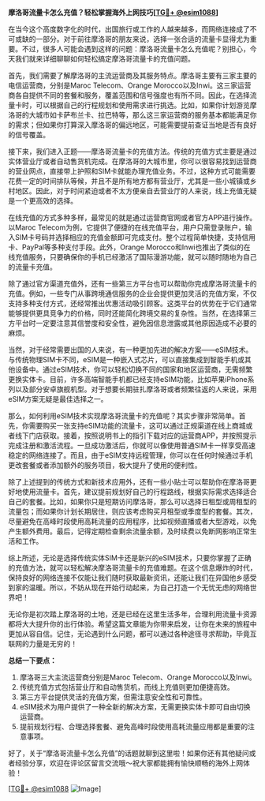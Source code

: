 **摩洛哥流量卡怎么充值？轻松掌握海外上网技巧[[TG💪+ @esim1088](https://t.me/s/esim1088)]**

在当今这个高度数字化的时代，出国旅行或工作的人越来越多，而网络连接成了不可或缺的一部分。对于前往摩洛哥的朋友来说，选择一张合适的流量卡显得尤为重要。不过，很多人可能会遇到这样的问题：摩洛哥流量卡怎么充值呢？别担心，今天我们就来详细聊聊如何轻松搞定摩洛哥流量卡的充值问题。

首先，我们需要了解摩洛哥的主流运营商及其服务特点。摩洛哥主要有三家主要的电信运营商，分别是Maroc Telecom、Orange Morocco以及Inwi。这三家运营商各自提供不同的套餐和服务，覆盖范围和信号强度也有所不同。因此，在选择流量卡时，可以根据自己的行程规划和使用需求进行挑选。比如，如果你计划游览摩洛哥的大城市如卡萨布兰卡、拉巴特等，那么这三家运营商的服务基本都能满足你的需求；但如果你打算深入摩洛哥的偏远地区，可能需要提前查证当地是否有良好的信号覆盖。

接下来，我们进入正题——摩洛哥流量卡的充值方法。传统的充值方式主要是通过实体营业厅或者自动售货机完成。在摩洛哥的大城市里，你可以很容易找到运营商的营业网点，直接带上护照和SIM卡就能办理充值业务。不过，这种方式可能需要花费一定的时间排队等候，并且不是所有地方都有营业厅，尤其是一些小城镇或乡村地区。因此，对于时间紧迫或者不太方便亲自去营业厅的人来说，线上充值无疑是一个更高效的选择。

在线充值的方式多种多样，最常见的就是通过运营商官网或者官方APP进行操作。以Maroc Telecom为例，它提供了便捷的在线充值平台，用户只需登录账户，输入SIM卡号码并选择相应的充值金额即可完成支付。整个过程简单快捷，支持信用卡、PayPal等多种支付手段。此外，Orange Morocco和Inwi也推出了类似的在线充值服务，只要确保你的手机已经激活了国际漫游功能，就可以随时随地为自己的流量卡充值。

除了通过官方渠道充值外，还有一些第三方平台也可以帮助你完成摩洛哥流量卡的充值。例如，一些专门从事跨境通信服务的企业会提供更加灵活的充值方案，不仅支持多种支付方式，还经常推出优惠活动吸引顾客。这类平台的优势在于它们通常能够提供更具竞争力的价格，同时还能简化跨境交易的复杂性。当然，在选择第三方平台时一定要注意其信誉度和安全性，避免因信息泄露或其他原因造成不必要的麻烦。

当然，对于经常需要出国的人来说，有一种更加先进的解决方案——eSIM技术。与传统物理SIM卡不同，eSIM是一种嵌入式芯片，可以直接集成到智能手机或其他设备中。通过eSIM技术，你可以轻松切换不同的国家和地区运营商，无需频繁更换实体卡。目前，许多高端智能手机都已经支持eSIM功能，比如苹果iPhone系列以及部分安卓旗舰机型。对于想要长期驻扎摩洛哥或者频繁往返的人来说，采用eSIM方案无疑是最佳选择之一。

那么，如何利用eSIM技术实现摩洛哥流量卡的充值呢？其实步骤非常简单。首先，你需要购买一张支持eSIM功能的流量卡，这可以通过正规渠道在线上商城或者线下门店获取。接着，按照说明书上的指引下载对应的运营商APP，并按照提示完成注册和激活流程。一旦成功激活后，你就可以像使用普通SIM卡一样享受高速稳定的网络连接了。而且，由于eSIM支持远程管理，你可以在任何时候通过手机更改套餐或者添加额外的服务项目，极大提升了使用的便利性。

除了上述提到的传统方式和新技术应用外，还有一些小贴士可以帮助你在摩洛哥更好地使用流量卡。首先，建议提前规划好自己的行程路线，根据实际需求选择适合自己的套餐。比如，如果你只是短期访问摩洛哥，那么可以选择日租型或周租型的流量包；而如果你计划长期居住，则应该考虑购买月租型或季度型的套餐。其次，尽量避免在高峰时段使用高耗流量的应用程序，比如视频直播或者大型游戏，以免产生额外费用。最后，记得定期检查剩余流量余额，及时续费以免断网影响正常生活和工作。

综上所述，无论是选择传统实体SIM卡还是新兴的eSIM技术，只要你掌握了正确的充值方法，就可以轻松解决摩洛哥流量卡的充值难题。在这个信息爆炸的时代，保持良好的网络连接不仅能让我们随时获取最新资讯，还能让我们在异国他乡感受到家的温暖。所以，不妨从现在开始行动起来，为自己打造一个无忧无虑的网络世界吧！

无论你是初次踏上摩洛哥的土地，还是已经在这里生活多年，合理利用流量卡资源都将大大提升你的出行体验。希望这篇文章能为你带来启发，让你在未来的旅程中更加从容自信。记住，无论遇到什么问题，都可以通过各种途径寻求帮助，毕竟互联网的力量是无穷的！

**总结一下要点：**
1. 摩洛哥三大主流运营商分别是Maroc Telecom、Orange Morocco以及Inwi。
2. 传统充值方式包括营业厅和自动售货机，而线上充值则更加便捷高效。
3. 第三方平台提供灵活的充值方案，但需注意安全性和可靠性。
4. eSIM技术为用户提供了一种全新的解决方案，无需更换实体卡即可自由切换运营商。
5. 提前规划行程、合理选择套餐、避免高峰时段使用高耗流量应用都是重要的注意事项。

好了，关于“摩洛哥流量卡怎么充值”的话题就聊到这里啦！如果你还有其他疑问或者经验分享，欢迎在评论区留言交流哦～祝大家都能拥有愉快顺畅的海外上网体验！

[[TG💪+ @esim1088](https://t.me/s/esim1088) ![Image](https://i.postimg.cc/4NQfJmqS/Snipaste-2025-05-13-00-14-12.png)]